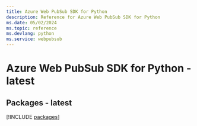 ```yaml
---
title: Azure Web PubSub SDK for Python
description: Reference for Azure Web PubSub SDK for Python
ms.date: 05/02/2024
ms.topic: reference
ms.devlang: python
ms.service: webpubsub
---
```

# Azure Web PubSub SDK for Python - latest
## Packages - latest
[!INCLUDE [packages](web-pubsub-index.md)]